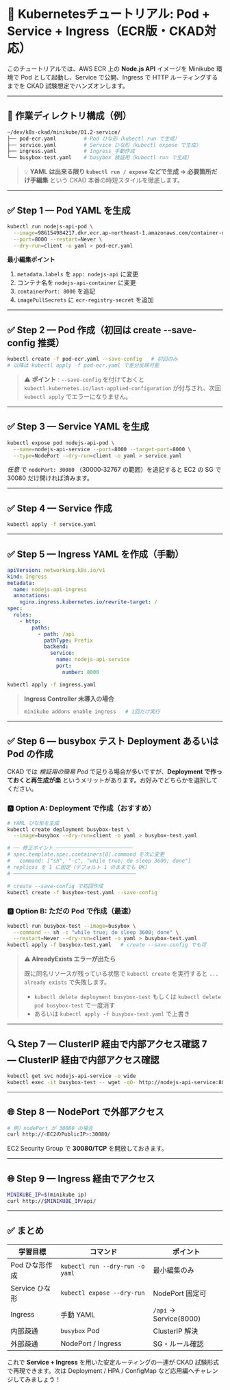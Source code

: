 # 📘 Kubernetesチュートリアル: Pod + Service + Ingress（ECR版・CKAD対応）

このチュートリアルでは、AWS ECR 上の **Node.js API** イメージを Minikube 環境で Pod として起動し、Service で公開、Ingress で HTTP ルーティングするまでを CKAD 試験想定でハンズオンします。

---

## 📂 作業ディレクトリ構成（例）

```bash
~/dev/k8s-ckad/minikube/01.2-service/
├── pod-ecr.yaml         # Pod ひな形（kubectl run で生成）
├── service.yaml         # Service ひな形（kubectl expose で生成）
├── ingress.yaml         # Ingress 手動作成
└── busybox-test.yaml    # busybox 検証用（kubectl run で生成）
```

> 💡 **YAML は出来る限り `kubectl run / expose` などで生成 → 必要箇所だけ手編集** という CKAD 本番の時短スタイルを徹底します。

---

## ✅ Step 1 — Pod YAML を生成

```bash
kubectl run nodejs-api-pod \
  --image=986154984217.dkr.ecr.ap-northeast-1.amazonaws.com/container-nodejs-api-8000:v1.0.5 \
  --port=8000 --restart=Never \
  --dry-run=client -o yaml > pod-ecr.yaml
```

**最小編集ポイント**
1. `metadata.labels` を `app: nodejs-api` に変更
2. コンテナ名を `nodejs-api-container` に変更
3. `containerPort: 8000` を追記
4. `imagePullSecrets` に `ecr-registry-secret` を追加

---

## ✅ Step 2 — Pod 作成（初回は create --save-config 推奨）

```bash
kubectl create -f pod-ecr.yaml --save-config   # 初回のみ
# 以降は kubectl apply -f pod-ecr.yaml で差分反映可能
```

> ⚠️ **ポイント** : `--save-config` を付けておくと `kubectl.kubernetes.io/last-applied-configuration` が付与され、次回 `kubectl apply` でエラーになりません。

---

## ✅ Step 3 — Service YAML を生成

```bash
kubectl expose pod nodejs-api-pod \
  --name=nodejs-api-service --port=8000 --target-port=8000 \
  --type=NodePort --dry-run=client -o yaml > service.yaml
```

*任意* で `nodePort: 30080` （30000‑32767 の範囲）を追記すると EC2 の SG で 30080 だけ開ければ済みます。

---

## ✅ Step 4 — Service 作成

```bash
kubectl apply -f service.yaml
```

---

## ✅ Step 5 — Ingress YAML を作成（手動）

```yaml
apiVersion: networking.k8s.io/v1
kind: Ingress
metadata:
  name: nodejs-api-ingress
  annotations:
    nginx.ingress.kubernetes.io/rewrite-target: /
spec:
  rules:
    - http:
        paths:
          - path: /api
            pathType: Prefix
            backend:
              service:
                name: nodejs-api-service
                port:
                  number: 8000
```

```bash
kubectl apply -f ingress.yaml
```

> **Ingress Controller 未導入の場合**
>
> ```bash
> minikube addons enable ingress   # 1回だけ実行
> ```

---

## ✅ Step 6 — busybox テスト **Deployment** あるいは **Pod** の作成

CKAD では *検証用の簡易 Pod* で足りる場合が多いですが、**Deployment で作っておくと再生成が楽** というメリットがあります。お好みでどちらかを選択してください。

### 🅰 Option A: Deployment で作成（おすすめ）

```bash
# YAML ひな形を生成
kubectl create deployment busybox-test \
  --image=busybox --dry-run=client -o yaml > busybox-test.yaml

# ── 修正ポイント ─────────────────────────
# spec.template.spec.containers[0].command を次に変更
#   command: ["sh", "-c", "while true; do sleep 3600; done"]
# replicas を 1 に固定（デフォルト 1 のままでも OK）
# ────────────────────────────────────────

# create --save-config で初回作成
kubectl create -f busybox-test.yaml --save-config
```

### 🅱 Option B: ただの Pod で作成（最速）

```bash
kubectl run busybox-test --image=busybox \
  --command -- sh -c "while true; do sleep 3600; done" \
  --restart=Never --dry-run=client -o yaml > busybox-test.yaml
kubectl apply -f busybox-test.yaml   # create --save-config でも可
```

> **⚠️ AlreadyExists エラーが出たら**
>
> 既に同名リソースが残っている状態で `kubectl create` を実行すると `... already exists` で失敗します。<br>
> - `kubectl delete deployment busybox-test` もしくは `kubectl delete pod busybox-test` で一度消す<br>
> - あるいは `kubectl apply -f busybox-test.yaml` で上書き

---

## 🔍 Step 7 — ClusterIP 経由で内部アクセス確認 7 — ClusterIP 経由で内部アクセス確認

```bash
kubectl get svc nodejs-api-service -o wide
kubectl exec -it busybox-test -- wget -qO- http://nodejs-api-service:8000/
```

---

## 🌐 Step 8 — NodePort で外部アクセス

```bash
# 例）nodePort が 30080 の場合
curl http://<EC2のPublicIP>:30080/
```

EC2 Security Group で **30080/TCP** を開放しておきます。

---

## 🌐 Step 9 — Ingress 経由でアクセス

```bash
MINIKUBE_IP=$(minikube ip)
curl http://$MINIKUBE_IP/api/
```

---

## ✅ まとめ

| 学習目標 | コマンド | ポイント |
|----------|----------|----------|
| Pod ひな形作成 | `kubectl run --dry-run -o yaml` | 最小編集のみ |
| Service ひな形 | `kubectl expose --dry-run` | NodePort 固定可 |
| Ingress | 手動 YAML | `/api` → Service(8000) |
| 内部疎通 | `busybox` Pod | ClusterIP 解決 |
| 外部疎通 | NodePort / Ingress | SG・ルール確認 |

これで **Service + Ingress** を用いた安定ルーティングの一連が CKAD 試験形式で再現できます。次は Deployment / HPA / ConfigMap など応用編へチャレンジしてみましょう！

